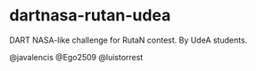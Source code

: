 # dartnasa-rutan-udea
DART NASA-like challenge for RutaN contest. By UdeA students.


@javalencis
@Ego2509
@luistorrest
